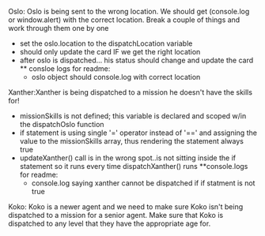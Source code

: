Oslo: Oslo is being sent to the wrong location. We should get (console.log or window.alert) with the correct location. Break a couple of things and work through them one by one

* set the oslo.location to the dispatchLocation variable
* should only update the card IF we get the right location
* after oslo is dispatched... his status should change and update the card
** consloe logs for readme:
	- oslo object should console.log with correct location

Xanther:Xanther is being dispatched to a mission he doesn't have the skills for!
* missionSkills is not defined; this variable is declared and scoped w/in the dispatchOslo function
* if statement is using single '=' operator instead of '==' and assigning the value to the missionSkills array, thus rendering the statement always true
* updateXanther() call is in the wrong spot..is not sitting inside the if statement so it runs every time dispatchXanther() runs
**console.logs for readme:
	- console.log saying xanther cannot be dispatched if if statment is not true

Koko: Koko is a newer agent and we need to make sure Koko isn't being dispatched to a mission for a senior agent. Make sure that Koko is dispatched to any level that they have the appropriate age for.
 